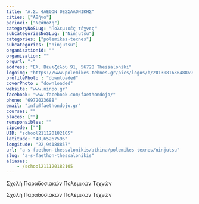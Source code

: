 ```yaml
---
title: "Α.Σ. ΦΑΕΘΩΝ ΘΕΣΣΑΛΟΝΙΚΗΣ"
cities: ["Αθήνα"]
perioxi: ["Νεάπολη"]
categoryNoSLug: "Πολεμικές τέχνες"
subcategoriesNoSLug: ["Ninjutsu"]
categories: ["polemikes-texnes"]
subcategories: ["ninjutsu"]
organisationid: ""
organisation: ""
orgurl: "-"
address: "Ελ. Βενιζέλου 91, 56728 Thessaloníki"
logoimg: "https://www.polemikes-tehnes.gr/pics/logos/b/201308163648869.jpg"
profilePhoto : "downloaded"
coverPhoto : "downloaded"
website: "www.ninpo.gr"
facebook: "www.facebook.com/faethondojo/"
phone: "6972023688"
email: "info@faethondojo.gr"
courses: ""
places: [""]
rensponsibles: ""
zipcode: [""]
UID: "school211120182105"
latitude: "40,65267596"
longitude: "22,94188857"
url: "a-s-faethon-thessalonikis/athina/polemikes-texnes/ninjutsu"
slug: "a-s-faethon-thessalonikis"
aliases:
    - /school211120182105
---
```



Σχολή Παραδοσιακών Πολεμικών Τεχνών

Σχολή Παραδοσιακών Πολεμικών Τεχνών